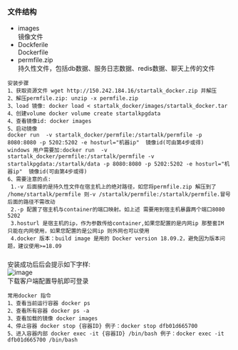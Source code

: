 ##
### 文件结构
- images  
  镜像文件
- Dockferile  
  Dockerfile
- permfile.zip  
  持久性文件，包括db数据、服务日志数据、redis数据、聊天上传的文件

````
安装步骤
1、获取资源文件 wget http://150.242.184.16/startalk_docker.zip 并解压
2、解压permfile.zip: unzip -x permfile.zip
3、load 镜像: docker load < startalk_docker/images/startalk_docker.tar
4、创建volume docker volume create startalkpgdata
4、查看镜像id: docker images
5、启动镜像
docker run  -v startalk_docker/permfile:/startalk/permfile -p 8080:8080 -p 5202:5202 -e hosturl="机器ip"  镜像id(可由第4步或得)
windows 用户需要加:docker run  -v startalk_docker/permfile:/startalk/permfile -v startalkpgdata:/startalk/data -p 8080:8080 -p 5202:5202 -e hosturl="机器ip"  镜像id(可由第4步或得)
6、需要注意的点: 
 1.-v 后面接的是持久性文件在宿主机上的绝对路径，如您将permfile.zip 解压到了 /home/startalk/permfile 则-v /startalk/permfile:/startalk/permfile.冒号后面的路径不需改动  
 2.-p 配置了宿主机与container的端口映射。如上述 需要用到宿主机暴露两个端口8080 5202
 3.hosturl 是宿主机的ip，作为参数传给container,如果您配置的是内网ip 那整套IM 只能在内网使用，如果您配置的是公网ip 则外网也可以使用 
 4.docker 版本：build image 是用的 Docker version 18.09.2，避免因为版本问题，建议使用>=18.09

````
###  
安装成功后后会提示如下字样:  
![image](success.png)  
下载客户端配置导航即可登录

````
常用docker 指令
1、查看当前运行容器 docker ps
2、查看所有容器 docker ps -a
3、查看加载的镜像 docker images
4、停止容器 docker stop {容器ID} 例子：docker stop dfb01d665700
5、进入容器内部 docker exec -it {容器ID} /bin/bash 例子：docker exec -it dfb01d665700 /bin/bash

````
